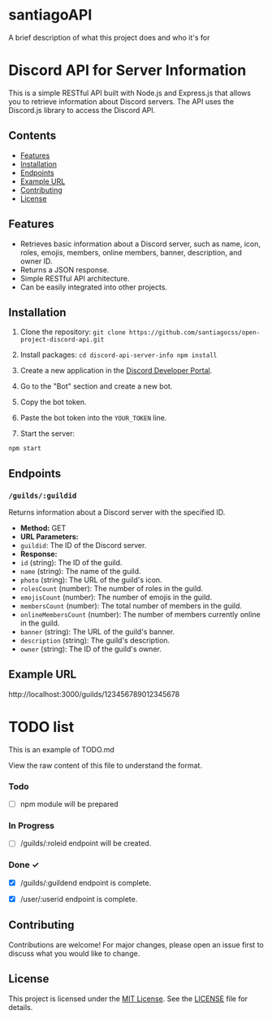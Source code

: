 
# santiagoAPI

A brief description of what this project does and who it's for

# Discord API for Server Information

This is a simple RESTful API built with Node.js and Express.js that allows you to retrieve information about Discord servers. The API uses the Discord.js library to access the Discord API.

## Contents

- [Features](#features)
- [Installation](#installation)
- [Endpoints](#endpoints)
- [Example URL](#example-url)
- [Contributing](#contributing)
- [License](#license)

## Features

- Retrieves basic information about a Discord server, such as name, icon, roles, emojis, members, online members, banner, description, and owner ID.
- Returns a JSON response.
- Simple RESTful API architecture.
- Can be easily integrated into other projects.

## Installation

1. Clone the repository: ```git clone https://github.com/santiagocss/open-project-discord-api.git```
2. Install packages:
`cd discord-api-server-info
npm install`


3. Create a new application in the [Discord Developer Portal](https://discord.com/developers/applications).
4. Go to the "Bot" section and create a new bot.
5. Copy the bot token.
6. Paste the bot token into the `YOUR_TOKEN` line.
7. Start the server:

```npm start```

## Endpoints

### `/guilds/:guildid`

Returns information about a Discord server with the specified ID.

- **Method:** GET
- **URL Parameters:**
- `guildid`: The ID of the Discord server.
- **Response:**
- `id` (string): The ID of the guild.
- `name` (string): The name of the guild.
- `photo` (string): The URL of the guild's icon.
- `rolesCount` (number): The number of roles in the guild.
- `emojisCount` (number): The number of emojis in the guild.
- `membersCount` (number): The total number of members in the guild.
- `onlineMembersCount` (number): The number of members currently online in the guild.
- `banner` (string): The URL of the guild's banner.
- `description` (string): The guild's description.
- `owner` (string): The ID of the guild's owner.

## Example URL

http://localhost:3000/guilds/123456789012345678

# TODO list

This is an example of TODO.md

View the raw content of this file to understand the format.

### Todo

- [ ] npm module will be prepared

### In Progress

- [ ] /guilds/:roleid endpoint will be created.

### Done ✓

- [x] /guilds/:guildend endpoint is complete.
- [x] /user/:userid endpoint is complete.


## Contributing

Contributions are welcome! For major changes, please open an issue first to discuss what you would like to change.

## License

This project is licensed under the [MIT License](https://opensource.org/licenses/MIT). See the [LICENSE](LICENSE) file for details.
